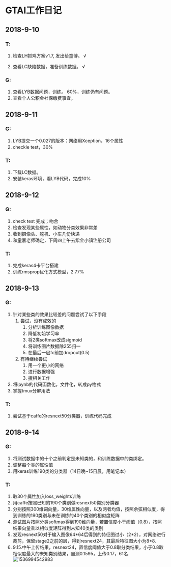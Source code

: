 # GTAI工作日记

## 2018-9-10

### T: 

1. 检查LH抓鸡方案v1.7, 发出给童博。 √

2. 查看LC缺陷数据，准备训练数据。  √

### G:

1. 查看LYB数据问题，训练。  60%，训练仍有问题。
2. 查看个人公积金社保缴费事宜。



## 2018-9-11

### G:

1. LYB提交一个0.027的版本：网络用Xception，16个属性
2. checkle test，30%

### T:

1. 下载LC数据。
2. 安装keras环境，看LYB代码，完成10%



## 2018-9-12

### G:

1. check test 完成；吻合
2. 检查发现某些属性，如动物分类效果非常差
3. 收到摄像头、舵机、小车几份快递
4. 和童嘉老师确定，下周四上午去紫金小镇注册公司

### T:

1. 完成keras4卡平台搭建
2. 训练rmsprop优化方式模型，2.77%

## 2018-9-13

### G:

1. 针对某些类的效果比较差的问题尝试了以下手段
   1. 尝试，没有成效的
      1. 分析训练图像数据
      2. 降低初始学习率
      3. 将2类softmax改成sigmoid
      4. 将训练图片数据除255归一
      5. 在最后一层fc前加dropout(0.5)
   2. 有待继续尝试
      1. 用一个更小的网络
      2. 进行数据增强
      3. 搜相关工作
2. 将ipynb的代码函数化，文件化，转成py格式
3. 掌握tmux分屏用法

### T:

1. 尝试基于caffe的resnext50分类器，训练代码完成



## 2018-9-14

### G:

1. 将测试数据中的十个之前判定是未知类的，和训练数据中的类绑定。
2. 调整每个类的属性值
3. 用keras训练190类的分类器（14日晚~15日晨，用笔记本）

### T:

1. 取30个属性加入loss_weights训练
2. 用caffe按照已知的190个类别做resnext50类别分类器
3. 分别按照300维词向量，30维属性向量，以及两者均值，按照余弦相似度，得到训练的190类别与未在训练的40个类别的相似度矩阵
4. 测试图片按照分类softmax得到190维向量，若置信度小于阈值（0.8），按照结果向量乘以相似度矩阵得到未知40类的类别
5. 发现resnext50对于输入图像64\*64后得到的特征图过小（2\*2），对网络进行裁剪，保留stage2之前的层，得到resnext24，其最后特征图大小为8\*8.
6. 9.15.中午上传结果，resnext24，置信度阈值大于0.8取分类结果，小于0.8取相似度最大的未知类别结果，自测0.1595，上传0.17，61名![1536994542983](C:\Users\tan\AppData\Roaming\Typora\typora-user-images\1536994542983.png)



